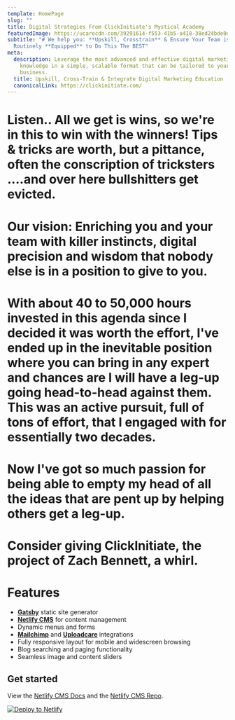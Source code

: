 ```yaml
---
template: HomePage
slug: ""
title: Digital Strategies From ClickInitiate's Mystical Academy
featuredImage: https://ucarecdn.com/39291614-f553-41b5-a418-38ed24bde0d2/
subtitle: "# We help you: **Upskill, Crosstrain** & Ensure Your Team is
  Routinely **Equipped** to Do This The BEST"
meta:
  description: Leverage the most advanced and effective digital marketing
    knowledge in a simple, scalable format that can be tailored to your
    business.
  title: Upskill, Cross-Train & Integrate Digital Marketing Education
  canonicalLink: https://clickinitiate.com/
---
```

# Listen.. All we get is wins, so we're in this to win with the winners! Tips & tricks are worth, but a pittance, often the conscription of tricksters ....and over here bullshitters get evicted.

# Our vision: Enriching you and your team with killer instincts, digital precision and wisdom that nobody else is in a position to give to you. 

# With about 40 to 50,000 hours invested in this agenda since I decided it was worth the effort, I've ended up in the inevitable position where you can bring in any expert and chances are I will have a leg-up going head-to-head against them. This was an active pursuit, full of tons of effort, that I engaged with for essentially two decades. 

# Now I've got so much passion for being able to empty my head of all the ideas that are pent up by helping others get a leg-up.

# Consider giving ClickInitiate, the project of Zach Bennett, a whirl. 

# Features

* **[Gatsby](https://gatsbyjs.org)** static site generator
* **[Netlify CMS](https://github.com/netlify/netlify-cms)** for content management
* Dynamic menus and forms
* **[Mailchimp](http://mailchimp.com)** and **[Uploadcare](https://uploadcare.com)** integrations
* Fully responsive layout for mobile and widescreen browsing
* Blog searching and paging functionality
* Seamless image and content sliders

## Get started

View the [Netlify CMS Docs](https://www.netlifycms.org/docs/) and the [Netlify CMS Repo](https://github.com/netlify/netlify-cms).

[![Deploy to Netlify](https://www.netlify.com/img/deploy/button.svg)](https://app.netlify.com/start/deploy?repository=https://github.com/thriveweb/yellowcake&stack=cms)